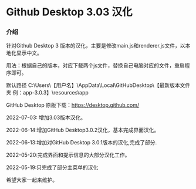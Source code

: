 # Github Desktop 3.03 汉化

### 介绍


针对Github Desktop 3 版本的汉化，主要是修改main.js和renderer.js文件，以本地化显示中文。

用法：根据自己的版本，对应下载两个js文件，替换自己电脑对应的文件，重启程序即可。

默认路径  C:\Users\【用户名】\AppData\Local\GitHubDesktop\【最新版本文件夹 例：app-3.0.3】\resources\app

GitHub Desktop 原版下载：https://desktop.github.com/

2022-07-03: 增加3.03版本汉化。

2022-06-14:增加GitHub Desktop3.0.2汉化，基本完成界面汉化。

2022-06-13:增加对GitHub Desktop 3.0.1版本的汉化,完成了部分.

2022-05-20:完成界面和提示信息的大部分汉化工作。

2022-05-19:只完成了部分主菜单的汉化

希望大家一起来维护。


